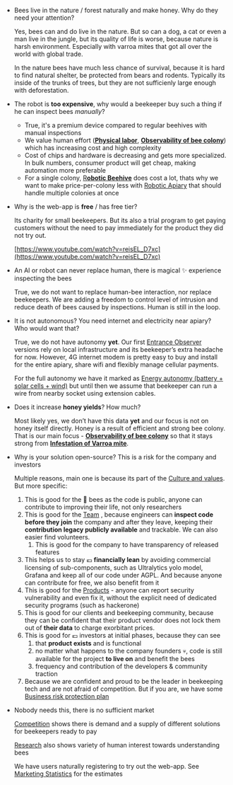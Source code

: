 - Bees live in the nature / forest naturally and make honey. Why do they need your attention?
    
    Yes, bees can and do live in the nature. But so can a dog, a cat or even a man live in the jungle, but its quality of life is worse, because nature is harsh environment. Especially with varroa mites that got all over the world with global trade.
    
    In the nature bees have much less chance of survival, because it is hard to find natural shelter, be protected from bears and rodents. Typically its inside of the trunks of trees, but they are not sufficienly large enough with deforestation.
    
- The robot is **too expensive**, why would a beekeeper buy such a thing if he can inspect bees _manually_?
    
    - True, it's a premium device compared to regular beehives with manual inspections
    - We value human effort ([**Physical labor**](https://www.notion.so/Physical-labor-b8861af7945c4cfea61020521ec26a27?pvs=21), [**Observability of bee colony**](https://www.notion.so/Observability-of-bee-colony-c7971983f26d4ff19da0ef3390c4871b?pvs=21)) which has increasing cost and high complexity
    - Cost of chips and hardware is decreasing and gets more specialized. In bulk numbers, consumer product will get cheap, making automation more preferable
    - For a single colony, [R**obotic Beehive**](https://www.notion.so/Robotic-Beehive-fd9559a2950b44bc8291972299ced18e?pvs=21) does cost a lot, thats why we want to make price-per-colony less with [Robotic Apiary](https://www.notion.so/Robotic-Apiary-c14f4ea70f3146b5868a2d7874b8a958?pvs=21) that should handle multiple colonies at once
- Why is the web-app is **free** / has free tier?
    
    Its charity for small beekeepers. But its also a trial program to get paying customers without the need to pay immediately for the product they did not try out.
    
    [https://www.youtube.com/watch?v=reisEL_D7xc](https://www.youtube.com/watch?v=reisEL_D7xc)
    
- An AI or robot can never replace human, there is magical ✨️ experience inspecting the bees
    
    True, we do not want to replace human-bee interaction, nor replace beekeepers. We are adding a freedom to control level of intrusion and reduce death of bees caused by inspections. Human is still in the loop.
    
- It is not autonomous? You need internet and electricity near apiary? Who would want that?
    
    True, we do not have autonomy **yet**. Our first [Entrance Observer](https://www.notion.so/Entrance-Observer-b0319799ab7744dc928c08119de4fc43?pvs=21) versions rely on local infrastructure and its beekeeper’s extra headache for now. However, 4G internet modem is pretty easy to buy and install for the entire apiary, share wifi and flexibly manage cellular payments.
    
    For the full autonomy we have it marked as [Energy autonomy (battery + solar cells + wind)](https://www.notion.so/Energy-autonomy-battery-solar-cells-wind-8a01c45db105482ebc3ddc119954d732?pvs=21) but until then we assume that beekeeper can run a wire from nearby socket using extension cables.
    
- Does it increase **honey yields**? How much?
    
    Most likely yes, we don’t have this data **yet** and our focus is not on honey itself directly. Honey is a result of efficient and strong bee colony. That is our main focus - [**Observability of bee colony**](https://www.notion.so/Observability-of-bee-colony-c7971983f26d4ff19da0ef3390c4871b?pvs=21) so that it stays strong from [**Infestation of Varroa mite**](https://www.notion.so/Infestation-of-Varroa-mite-3a67aa627e0f438592cc7fb34e81d866?pvs=21).
    
- Why is your solution open-source? This is a risk for the company and investors
    
    Multiple reasons, main one is because its part of the [Culture and values](https://www.notion.so/Culture-and-values-be3138c1cf0a4ebe8628f14448654682?pvs=21). But more specific:
    
    1. This is good for the 🐝 bees as the code is public, anyone can contribute to improving their life, not only researchers
    2. This is good for the [Team](https://www.notion.so/Team-5ff38d33b8a2448ca02ffc26aed09278?pvs=21) , because engineers can **inspect code before they join** the company and after they leave, keeping their **contribution legacy publicly available** and trackable. We can also easier find volunteers.
        1. This is good for the company to have transparency of released features
    3. This helps us to stay 💶 **financially lean** by avoiding commercial licensing of sub-components, such as Ultralytics yolo model, Grafana and keep all of our code under AGPL. And because anyone can contribute for free, we also benefit from it
    4. This is good for the [Products](https://www.notion.so/Products-58e0ca42932f483aa6654f96baccb97a?pvs=21) - anyone can report security vulnerability and even fix it, without the explicit need of dedicated security programs (such as hackerone)
    5. This is good for our clients and beekeeping community, because they can be confident that their product vendor does not lock them out of **their data** to charge exorbitant prices.
    6. This is good for 💶 investors at initial phases, because they can see
        1. that **product exists** and is functional
        2. no matter what happens to the company founders 💀, code is still available for the project **to live on** and benefit the bees
        3. frequency and contribution of the developers & community traction
    7. Because we are confident and proud to be the leader in beekeeping tech and are not afraid of competition. But if you are, we have some [Business risk protection plan](https://www.notion.so/Business-risk-protection-plan-18b200dd9dee4cde9c8c7a7e0e57f65e?pvs=21)
- Nobody needs this, there is no sufficient market
    
    [Competition](https://www.notion.so/Competition-d0c2877e91074174bc7e3fd47b98bd3b?pvs=21) shows there is demand and a supply of different solutions for beekeepers ready to pay
    
    [Research](https://www.notion.so/Research-d943ae5c9e704464a8d1361767380016?pvs=21) also shows variety of human interest towards understanding bees
    
    We have users naturally registering to try out the web-app. See [Marketing Statistics](https://www.notion.so/Marketing-Statistics-06c02962e8294bb98756a75155ce7a6b?pvs=21) for the estimates